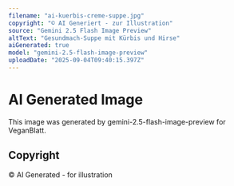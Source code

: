 ```yaml
---
filename: "ai-kuerbis-creme-suppe.jpg"
copyright: "© AI Generiert - zur Illustration"
source: "Gemini 2.5 Flash Image Preview"
altText: "Gesundmach-Suppe mit Kürbis und Hirse"
aiGenerated: true
model: "gemini-2.5-flash-image-preview"
uploadDate: "2025-09-04T09:40:15.397Z"
---
```


# AI Generated Image

This image was generated by gemini-2.5-flash-image-preview for VeganBlatt.

## Copyright
© AI Generated - for illustration
